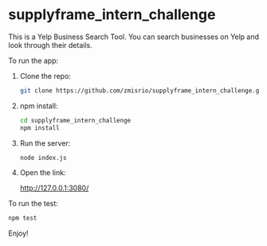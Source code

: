 # supplyframe_intern_challenge

This is a Yelp Business Search Tool. You can search businesses on Yelp and look through their details.

To run the app:

1. Clone the repo:

   ```sh
   git clone https://github.com/zmisrio/supplyframe_intern_challenge.git
   ```

2. npm install:

   ```sh
   cd supplyframe_intern_challenge
   npm install
   ```

3. Run the server:

   ```sh
   node index.js
   ```

4. Open the link: 

    http://127.0.0.1:3080/

To run the test:

```sh
npm test
```

Enjoy!   